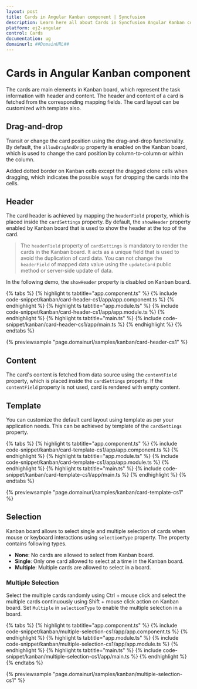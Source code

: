 ```yaml
---
layout: post
title: Cards in Angular Kanban component | Syncfusion
description: Learn here all about Cards in Syncfusion Angular Kanban component of Syncfusion Essential JS 2 and more.
platform: ej2-angular
control: Cards 
documentation: ug
domainurl: ##DomainURL##
---
```


# Cards in Angular Kanban component

The cards are main elements in Kanban board, which represent the task information with header and content. The header and content of a card is fetched from the corresponding mapping fields. The card layout can be customized with template also.

## Drag-and-drop

Transit or change the card position using the drag-and-drop functionality. By default, the `allowDragAndDrop` property is enabled on the Kanban board, which is used to change the card position by column-to-column or within the column.

Added dotted border on Kanban cells except the dragged clone cells when dragging, which indicates the possible ways for dropping the cards into the cells.

## Header

The card header is achieved by mapping the `headerField` property, which is placed inside the `cardSettings` property. By default, the `showHeader` property enabled by Kanban board that is used to show the header at the top of the card.

> The `headerField` property of `cardSettings` is mandatory to render the cards in the Kanban board. It acts as a unique field that is used to avoid the duplication of card data. You can not change the `headerField` of mapped data value using the `updateCard` public method or server-side update of data.

In the following demo, the `showHeader` property is disabled on Kanban board.

{% tabs %}
{% highlight ts tabtitle="app.component.ts" %}
{% include code-snippet/kanban/card-header-cs1/app/app.component.ts %}
{% endhighlight %}
{% highlight ts tabtitle="app.module.ts" %}
{% include code-snippet/kanban/card-header-cs1/app/app.module.ts %}
{% endhighlight %}
{% highlight ts tabtitle="main.ts" %}
{% include code-snippet/kanban/card-header-cs1/app/main.ts %}
{% endhighlight %}
{% endtabs %}
  
{% previewsample "page.domainurl/samples/kanban/card-header-cs1" %}

## Content

The card's content is fetched from data source using the `contentField` property, which is placed inside the `cardSettings` property. If the `contentField` property is not used, card is rendered with empty content.

## Template

You can customize the default card layout using template as per your application needs. This can be achieved by template of the `cardSettings` property.

{% tabs %}
{% highlight ts tabtitle="app.component.ts" %}
{% include code-snippet/kanban/card-template-cs1/app/app.component.ts %}
{% endhighlight %}
{% highlight ts tabtitle="app.module.ts" %}
{% include code-snippet/kanban/card-template-cs1/app/app.module.ts %}
{% endhighlight %}
{% highlight ts tabtitle="main.ts" %}
{% include code-snippet/kanban/card-template-cs1/app/main.ts %}
{% endhighlight %}
{% endtabs %}
  
{% previewsample "page.domainurl/samples/kanban/card-template-cs1" %}

## Selection

Kanban board allows to select single and multiple selection of cards when mouse or keyboard interactions using `selectionType` property. The property contains following types.

* **None**: No cards are allowed to select from Kanban board.
* **Single**: Only one card allowed to select at a time in the Kanban board.
* **Multiple**: Multiple cards are allowed to select in a board.

### Multiple Selection

Select the multiple cards randomly using Ctrl + mouse click and select the multiple cards continuously using Shift + mouse click action on Kanban board. Set `Multiple` in `selectionType` to enable the multiple selection in a board.

{% tabs %}
{% highlight ts tabtitle="app.component.ts" %}
{% include code-snippet/kanban/multiple-selection-cs1/app/app.component.ts %}
{% endhighlight %}
{% highlight ts tabtitle="app.module.ts" %}
{% include code-snippet/kanban/multiple-selection-cs1/app/app.module.ts %}
{% endhighlight %}
{% highlight ts tabtitle="main.ts" %}
{% include code-snippet/kanban/multiple-selection-cs1/app/main.ts %}
{% endhighlight %}
{% endtabs %}
  
{% previewsample "page.domainurl/samples/kanban/multiple-selection-cs1" %}
